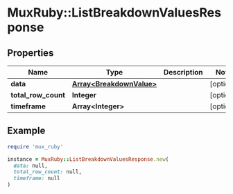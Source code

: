 # MuxRuby::ListBreakdownValuesResponse

## Properties

| Name | Type | Description | Notes |
| ---- | ---- | ----------- | ----- |
| **data** | [**Array&lt;BreakdownValue&gt;**](BreakdownValue.md) |  | [optional] |
| **total_row_count** | **Integer** |  | [optional] |
| **timeframe** | **Array&lt;Integer&gt;** |  | [optional] |

## Example

```ruby
require 'mux_ruby'

instance = MuxRuby::ListBreakdownValuesResponse.new(
  data: null,
  total_row_count: null,
  timeframe: null
)
```

